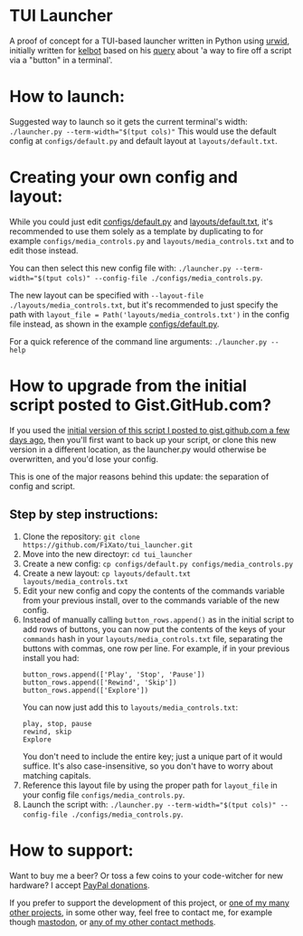 # TUI Launcher
A proof of concept for a TUI-based launcher written in Python using [urwid](http://urwid.org/), initially written for [kelbot](https://fosstodon.org/@kelbot) based on his [query](https://fosstodon.org/@kelbot/105362817844648730) about 'a way to fire off a script via a "button" in a terminal'.

# How to launch:
Suggested way to launch so it gets the current terminal's width: `./launcher.py --term-width="$(tput cols)"`
This would use the default config at `configs/default.py` and default layout at `layouts/default.txt`.

# Creating your own config and layout:
While you could just edit [configs/default.py](configs/default.py) and [layouts/default.txt](layouts/default.txt), it's recommended to use them solely as a template by duplicating to for example `configs/media_controls.py` and `layouts/media_controls.txt` and to edit those instead.

You can then select this new config file with: `./launcher.py --term-width="$(tput cols)" --config-file ./configs/media_controls.py`.

The new layout can be specified with `--layout-file ./layouts/media_controls.txt`, but it's recommended to just specify the path with `layout_file = Path('layouts/media_controls.txt')` in the config file instead, as shown in the example [configs/default.py](configs/default.py).

For a quick reference of the command line arguments: `./launcher.py --help`

# How to upgrade from the initial script posted to Gist.GitHub.com?
If you used the [initial version of this script I posted to gist.github.com a few days ago](https://gist.github.com/FiXato/14b80d612896f6d008988983f3b47eff), then you'll first want to back up your script, or clone this new version in a different location, as the launcher.py would otherwise be overwritten, and you'd lose your config.

This is one of the major reasons behind this update: the separation of config and script.

## Step by step instructions:

1. Clone the repository: `git clone https://github.com/FiXato/tui_launcher.git`
2. Move into the new directoyr: `cd tui_launcher`
3. Create a new config: `cp configs/default.py configs/media_controls.py`
4. Create a new layout: `cp layouts/default.txt layouts/media_controls.txt`
5. Edit your new config and copy the contents of the commands variable from your previous install, over to the commands variable of the new config.
6. Instead of manually calling `button_rows.append()` as in the initial script to add rows of buttons, you can now put the contents of the keys of your `commands` hash in your `layouts/media_controls.txt` file, separating the buttons with commas, one row per line.
	For example, if in your previous install you had:
	```
	button_rows.append(['Play', 'Stop', 'Pause'])
	button_rows.append(['Rewind', 'Skip'])
	button_rows.append(['Explore'])
	```
	You can now just add this to `layouts/media_controls.txt`:
	```
	play, stop, pause
	rewind, skip
	Explore
	```
	You don't need to include the entire key; just a unique part of it would suffice. It's also case-insensitive, so you don't have to worry about matching capitals.
7. Reference this layout file by using the proper path for `layout_file` in your config file `configs/media_controls.py`.
8. Launch the script with:  `./launcher.py --term-width="$(tput cols)" --config-file ./configs/media_controls.py`.

# How to support:
Want to buy me a beer? Or toss a few coins to your code-witcher for new hardware?
I accept [PayPal donations](https://www.paypal.com/donate/?hosted_button_id=ZR6T84CGV53V2).

If you prefer to support the development of this project, or [one of my many other projects](https://fixato.org/now.html), in some other way, feel free to contact me, for example though [mastodon](https://mastodon.social/@FiXato), or [any of my other contact methods](https://contact.fixato.org/).
